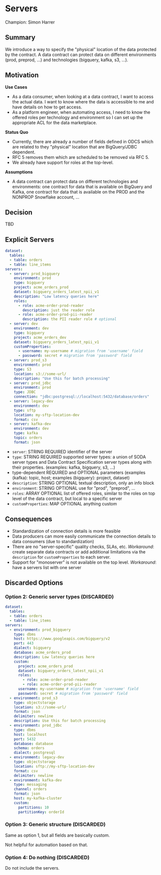 # Servers

Champion: Simon Harrer

## Summary

We introduce a way to specify the "physical" location of the data protected by the contract. A data contract can protect data on different environments (prod, preprod, ...) and technologies (bigquery, kafka,  s3, ...).

## Motivation

**Use Cases**
- As a data consumer, when looking at a data contract, I want to access the actual data. I want to know where the data is accessible to me and have details on how to get access.
- As a platform engineer, when automating access, I need to know the offered roles per technology and environment so I can set up the appropriate ACL for the data marketplace.

**Status Quo**
- Currently, there are already a number of fields defined in ODCS which are related to they "physical" location that are BigQuery/JDBC dependent.
- RFC 5 removes them which are scheduled to be removed via RFC 5.
- We already have support for roles at the top-level.

**Assumptions**
- A data contract can protect data on different technologies and environments: one contract for data that is available on BigQuery and Kafka, one contract for data that is available on the PROD and the NONPROP Snowflake account, ...

## Decision

TBD

## Explicit Servers


```yaml
dataset:
  tables:
  - table: orders
  - table: line_items
servers:
  - server: prod_bigquery
    environment: prod
    type: bigquery
    project: acme_orders_prod
    dataset: bigquery_orders_latest_npii_v1
    description: "Low latency queries here"
    roles:
      - role: acme-order-prod-reader
        description: just the reader role
      - role: acme-order-prod-pii-reader
        description: the PII reader role # optional
  - server: dev
    environment: dev
    type: bigquery
    project: acme_orders_dev
    dataset: bigquery_orders_latest_npii_v1
    customProperties:
      - username: my-username # migration from 'username' field
      - password: secret # migration from 'password' field
  - server: prod_s3
    environment: prod
    type: S3
    location: s3://some-url/
    description: "Use this for batch processing"
  - server: prod_jdbc
    environment: prod
    type: JDBC
    connection: "jdbc:postgresql://localhost:5432/database/orders"
  - server: legacy-dev
    environment: dev
    type: sftp
    location: my-sftp-location-dev
    format: csv
  - server: kafka-dev
    environment: dev
    type: kafka
    topic: orders
    format: json
```

- `server`: STRING REQUIRED identifier of the server
- `type`: STRING REQUIRED supported server types: a union of SODA server types and Data Contract Specification server types along with their properties. (examples: kafka, bigquery, s3, ...)
- type-dependent REQUIRED and OPTIONAL parameters (examples (kafka): topic, host; examples (bigquery): project, dataset) 
- `description`: STRING OPTIONAL textual description, only an info block
- `environment`: STRING OPTIONAL use for "prod", "preprod", ...
- `roles`: ARRAY OPTIONAL list of offered roles, similar to the roles on top level of the data contract, but local to a specific server
- `customProperties`: MAP OPTIONAL anything custom

## Consequences

- Standardization of connection details is more feasible
- Data producers can more easily communicate the connection details to data consumers (due to standardization)
- There are no "server-specific" quality checks, SLAs, etc. *Workaround*: create separate data contracts or add additional limitations via the `description` for `customProperties` to each server.
- Support for "monoserver" is not available on the top level. *Workaround*: have a servers list with one server

## Discarded Options

### Option 2: Generic server types (DISCARDED)

```yaml
dataset:
  tables:
  - table: orders
  - table: line_items
servers:
  - environment: prod_bigquery
    type: dbms
    host: https://www.googleapis.com/bigquery/v2
    port: 443
    dialect: bigquery
    database: acme_orders_prod
    description: Low latency queries here
    custom:
      project: acme_orders_prod
      dataset: bigquery_orders_latest_npii_v1
      roles:
        - role: acme-order-prod-reader
        - role: acme-order-prod-pii-reader
      username: my-username # migration from 'username' field
      password: secret # migration from 'password' field
  - environment: prod_s3
    type: objectstorage
    location: s3://some-url/
    format: json
    delimiter: newline
    description: Use this for batch processing
  - environment: prod_jdbc
    type: dbms
    host: localhost
    port: 5432
    database: database
    schema: orders
    dialect: postgresql
  - environment: legacy-dev
    type: objectstorage
    location: sftp://my-sftp-location-dev
    format: csv
    delimiter: newline
  - environment: kafka-dev
    type: messaging
    channel: orders
    format: json
    host: my-kafka-cluster 
    custom:
      partitions: 10
      partitionKey: orderId
```

### Option 3: Generic structure (DISCARDED)

Same as option 1, but all fields are basically custom.

Not helpful for automation based on that.

### Option 4: Do nothing (DISCARDED)

Do not include the servers.
